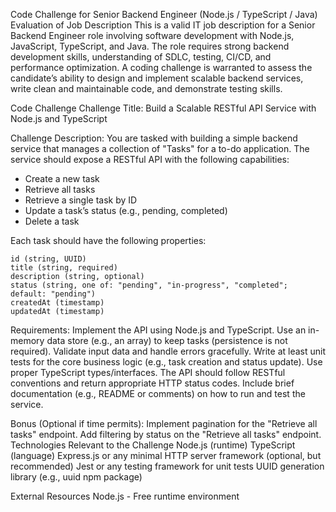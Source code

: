 Code Challenge for Senior Backend Engineer (Node.js / TypeScript / Java)
Evaluation of Job Description
This is a valid IT job description for a Senior Backend Engineer role involving software development with Node.js, JavaScript, TypeScript, and Java. The role requires strong backend development skills, understanding of SDLC, testing, CI/CD, and performance optimization. A coding challenge is warranted to assess the candidate’s ability to design and implement scalable backend services, write clean and maintainable code, and demonstrate testing skills.

Code Challenge
Challenge Title:
Build a Scalable RESTful API Service with Node.js and TypeScript

Challenge Description:
You are tasked with building a simple backend service that manages a collection of "Tasks" for a to-do application. The service should expose a RESTful API with the following capabilities:



- Create a new task
- Retrieve all tasks
- Retrieve a single task by ID
- Update a task’s status (e.g., pending, completed)
- Delete a task



Each task should have the following properties:

```
id (string, UUID)
title (string, required)
description (string, optional)
status (string, one of: "pending", "in-progress", "completed"; default: "pending")
createdAt (timestamp)
updatedAt (timestamp)
```



Requirements:
Implement the API using Node.js and TypeScript.
Use an in-memory data store (e.g., an array) to keep tasks (persistence is not required).
Validate input data and handle errors gracefully.
Write at least unit tests for the core business logic (e.g., task creation and status update).
Use proper TypeScript types/interfaces.
The API should follow RESTful conventions and return appropriate HTTP status codes.
Include brief documentation (e.g., README or comments) on how to run and test the service.


Bonus (Optional if time permits):
Implement pagination for the "Retrieve all tasks" endpoint.
Add filtering by status on the "Retrieve all tasks" endpoint.
Technologies Relevant to the Challenge
Node.js (runtime)
TypeScript (language)
Express.js or any minimal HTTP server framework (optional, but recommended)
Jest or any testing framework for unit tests
UUID generation library (e.g., uuid npm package)


External Resources
Node.js - Free runtime environment
